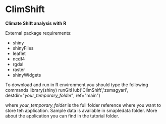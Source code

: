 # ClimShift
**Climate Shift analysis with R**

External package requirements:
- shiny
- shinyFiles
- leaflet
- ncdf4
- rgdal
- raster
- shinyWidgets

To download and run in R environment you should type the following commands
library(shiny)
runGitHub('ClimShift','zsmagyari', destdir="*your_temporary_folder*", ref="main")

where *your_temporary_folder* is the full folder reference where you want to store teh application.
Sample data is available in smapledata folder.
More about the application you can find in the tutorial folder.
